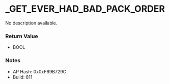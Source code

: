 # _GET_EVER_HAD_BAD_PACK_ORDER

No description available.

### Return Value
* BOOL

### Notes
* AP Hash: 0x0xF69B729C
* Build: 811

